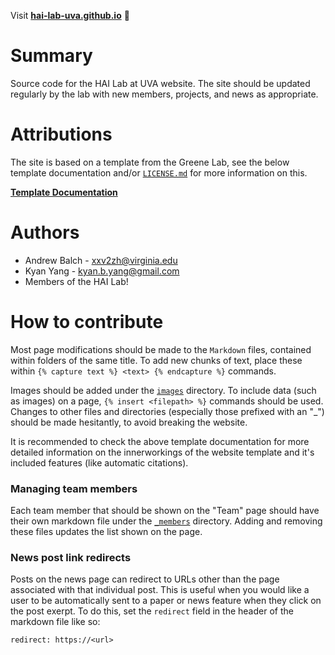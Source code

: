 Visit **[hai-lab-uva.github.io](https://hai-lab-uva.github.io)** 🚀

# Summary

Source code for the HAI Lab at UVA website. The site should be updated regularly by the lab with new members, projects, and news as appropriate.

# Attributions

The site is based on a template from the Greene Lab, see the below template documentation and/or [``LICENSE.md``](LICENSE.md) for more information on this.

[**Template Documentation**](https://greene-lab.gitbook.io/lab-website-template-docs)

# Authors

* Andrew Balch - xxv2zh@virginia.edu
* Kyan Yang - kyan.b.yang@gmail.com
* Members of the HAI Lab!

# How to contribute

Most page modifications should be made to the ``Markdown`` files, contained within folders of the same title. To add new chunks of text, place these within ``{% capture text %} <text> {% endcapture %}`` commands.

Images should be added under the [``images``](images) directory. To include data (such as images) on a page, ``{% insert <filepath> %}`` commands should be used. Changes to other files and directories (especially those prefixed with an "_") should be made hesitantly, to avoid breaking the website.

It is recommended to check the above template documentation for more detailed information on the innerworkings of the website template and it's included features (like automatic citations).

### Managing team members

Each team member that should be shown on the "Team" page should have their own markdown file under the [``_members``](_members) directory. Adding and removing these files updates the list shown on the page.

### News post link redirects
Posts on the news page can redirect to URLs other than the page associated with that individual post. This is useful when you would like a user to be automatically sent to a paper or news feature when they click on the post exerpt. To do this, set the ```redirect``` field in the header of the markdown file like so:

```redirect: https://<url>```